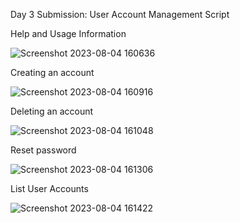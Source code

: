Day 3 Submission: User Account Management Script

Help and Usage Information


![Screenshot 2023-08-04 160636](https://github.com/nirmal7030/BashBlaze-7-Days-of-Bash-Scripting-Challenge/assets/103311403/426d846e-317a-4af7-9c6c-efec4c64a0f7)

Creating an account


![Screenshot 2023-08-04 160916](https://github.com/nirmal7030/BashBlaze-7-Days-of-Bash-Scripting-Challenge/assets/103311403/9ccd6fb3-ddb9-4656-8644-e5c59affc17d)

Deleting an account 

![Screenshot 2023-08-04 161048](https://github.com/nirmal7030/BashBlaze-7-Days-of-Bash-Scripting-Challenge/assets/103311403/31076dec-5561-4a9d-b944-f2f67418fbcc)

Reset password

![Screenshot 2023-08-04 161306](https://github.com/nirmal7030/BashBlaze-7-Days-of-Bash-Scripting-Challenge/assets/103311403/50b7c65b-ce76-40f0-a32c-eb4b343a7c69)

List User Accounts

![Screenshot 2023-08-04 161422](https://github.com/nirmal7030/BashBlaze-7-Days-of-Bash-Scripting-Challenge/assets/103311403/52976e93-dc3f-460c-8f7c-e323cb582367)

